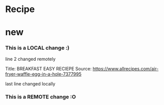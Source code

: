 # Recipe 
# new
### This is a LOCAL change :)
line 2 changed remotely

Title: BREAKFAST EASY RECIEPE
Source: https://www.allrecipes.com/air-fryer-waffle-egg-in-a-hole-7377995

last line changed locally
### This is a REMOTE change :O
